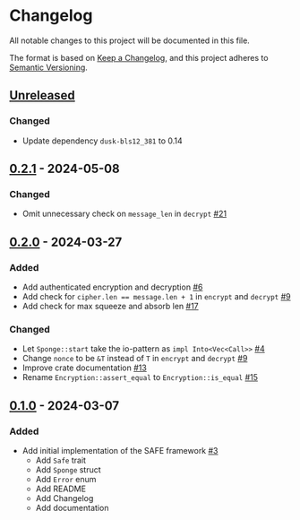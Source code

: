# Changelog

All notable changes to this project will be documented in this file.

The format is based on [Keep a Changelog](https://keepachangelog.com/en/1.0.0/),
and this project adheres to [Semantic Versioning](https://semver.org/spec/v2.0.0.html).

## [Unreleased]

### Changed

- Update dependency `dusk-bls12_381` to 0.14

## [0.2.1] - 2024-05-08

### Changed

- Omit unnecessary check on `message_len` in `decrypt` [#21]

## [0.2.0] - 2024-03-27

### Added

- Add authenticated encryption and decryption [#6]
- Add check for `cipher.len == message.len + 1` in `encrypt` and `decrypt` [#9]
- Add check for max squeeze and absorb len [#17]

### Changed

- Let `Sponge::start` take the io-pattern as `impl Into<Vec<Call>>` [#4]
- Change `nonce` to be `&T` instead of `T` in `encrypt` and `decrypt` [#9]
- Improve crate documentation [#13]
- Rename `Encryption::assert_equal` to `Encryption::is_equal` [#15]

## [0.1.0] - 2024-03-07

### Added

- Add initial implementation of the SAFE framework [#3]
  - Add `Safe` trait
  - Add `Sponge` struct
  - Add `Error` enum
  - Add README
  - Add Changelog
  - Add documentation

<!-- ISSUES -->
[#21]: https://github.com/dusk-network/safe/issues/21
[#17]: https://github.com/dusk-network/safe/issues/17
[#15]: https://github.com/dusk-network/safe/issues/15
[#13]: https://github.com/dusk-network/safe/issues/13
[#9]: https://github.com/dusk-network/safe/issues/9
[#6]: https://github.com/dusk-network/safe/issues/6
[#4]: https://github.com/dusk-network/safe/issues/4
[#3]: https://github.com/dusk-network/safe/issues/3

<!-- VERSIONS -->
[Unreleased]: https://github.com/dusk-network/safe/compare/v0.2.1...HEAD
[0.2.1]: https://github.com/dusk-network/safe/compare/v0.2.0...v0.2.1
[0.2.0]: https://github.com/dusk-network/safe/compare/v0.1.0...v0.2.0
[0.1.0]: https://github.com/dusk-network/safe/releases/tag/v0.1.0
